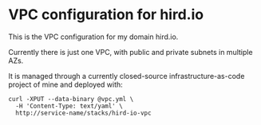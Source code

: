 # VPC configuration for hird.io

This is the VPC configuration for my domain hird.io.

Currently there is just one VPC, with public and private subnets in multiple
AZs.

It is managed through a currently closed-source infrastructure-as-code project
of mine and deployed with:

    curl -XPUT --data-binary @vpc.yml \
      -H 'Content-Type: text/yaml' \
      http://service-name/stacks/hird-io-vpc
